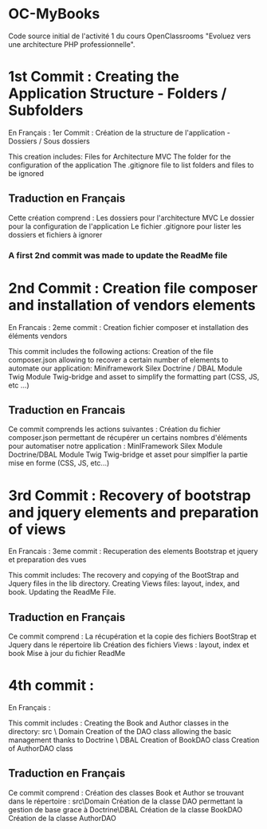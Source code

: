 # OC-MyBooks

Code source initial de l'activité 1 du cours OpenClassrooms "Evoluez vers une architecture PHP professionnelle".

# 1st Commit : Creating the Application Structure - Folders / Subfolders
En Français : 1er Commit : Création de la structure de l'application - Dossiers / Sous dossiers

This creation includes:
Files for Architecture MVC
The folder for the configuration of the application
The .gitignore file to list folders and files to be ignored

## Traduction en Français
Cette création comprend :
Les dossiers pour l'architecture MVC
Le dossier pour la configuration de l'application
Le fichier .gitignore pour lister les dossiers et fichiers à ignorer

### A first 2nd commit was made to update the ReadMe file


# 2nd Commit : Creation file composer and installation of vendors elements
En Francais : 2eme commit : Creation fichier composer et installation des éléments vendors

This commit includes the following actions:
Creation of the file composer.json allowing to recover a certain number of elements to automate our application:
Miniframework Silex
Doctrine / DBAL Module
Twig Module
Twig-bridge and asset to simplify the formatting part (CSS, JS, etc ...)

## Traduction en Francais
Ce commit comprends les actions suivantes :
Création du fichier composer.json permettant de récupérer un certains nombres d'éléments pour automatiser notre application :
MinIFramework Silex
Module Doctrine/DBAL
Module Twig
Twig-bridge et asset pour simplfier la partie mise en forme (CSS, JS, etc...)


# 3rd Commit : Recovery of bootstrap and jquery elements and preparation of views
En Francais : 3eme commit : Recuperation des elements Bootstrap et jquery et preparation des vues

This commit includes:
The recovery and copying of the BootStrap and Jquery files in the lib directory.
Creating Views files: layout, index, and book.
Updating the ReadMe File.


## Traduction en Français
Ce commit comprend :
La récupération et la copie des fichiers BootStrap et Jquery dans le répertoire lib
Création des fichiers Views : layout, index et book
Mise à jour du fichier ReadMe


# 4th commit :
En Français :

This commit includes :
Creating the Book and Author classes in the directory: src \ Domain
Creation of the DAO class allowing the basic management thanks to Doctrine \ DBAL
Creation of BookDAO class
Creation of AuthorDAO class

## Traduction en Français
Ce commit comprend :
Création des classes Book et Author se trouvant dans le répertoire : src\Domain
Création de la classe DAO permettant la gestion de base grace à Doctrine\DBAL
Création de la classe BookDAO
Création de la classe AuthorDAO
